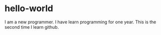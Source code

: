 # hello-world
I am a new programmer.
I have learn programming for one year.
This is the second time I learn github.
